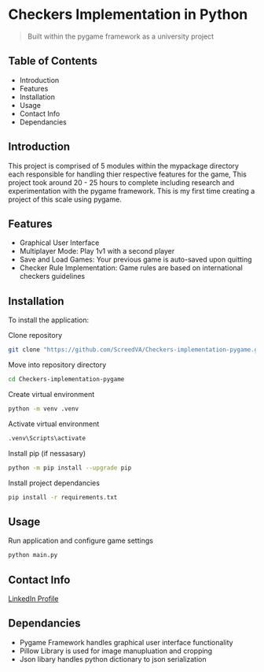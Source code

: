 # Checkers Implementation in Python 
> Built within the pygame framework as a university project

## Table of Contents
- Introduction
- Features
- Installation
- Usage
- Contact Info
- Dependancies

## Introduction
This project is comprised of 5 modules within the mypackage directory each responsible for handling thier respective features for the game, This project took around 20 - 25 hours to complete including research and experimentation with the pygame framework. This is my first time creating a project of this scale using pygame.

## Features
- Graphical User Interface
- Multiplayer Mode: Play 1v1 with a second player
- Save and Load Games: Your previous game is auto-saved upon quitting 
- Checker Rule Implementation: Game rules are based on international checkers guidelines


## Installation
To install the application:

Clone repository
```bash
git clone "https://github.com/ScreedVA/Checkers-implementation-pygame.git"
```

Move into repository directory
```bash
cd Checkers-implementation-pygame
```

Create virtual environment
```bash
python -m venv .venv
```

Activate virtual environment
```bash
.venv\Scripts\activate
```

Install pip (if nessasary) 
```bash
python -m pip install --upgrade pip
```

Install project dependancies
```bash
pip install -r requirements.txt
```

## Usage

Run application and configure game settings
```bash
python main.py
```

## Contact Info
[LinkedIn Profile](https://www.linkedin.com/in/christian-damete-yeboa-bb79442a3/)


## Dependancies
- Pygame Framework handles graphical user interface functionality
- Pillow Library is used for image manupluation and cropping
- Json libary handles python dictionary to json serialization


